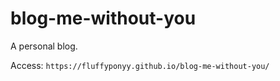 # blog-me-without-you
A personal blog.

Access:
`https://fluffyponyy.github.io/blog-me-without-you/` 
